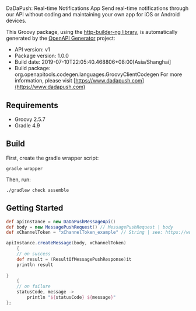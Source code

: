 # 

DaDaPush: Real-time Notifications App Send real-time notifications through our API without coding and maintaining your own app for iOS or Android devices.

This Groovy package, using the [http-builder-ng library](https://http-builder-ng.github.io/http-builder-ng/), is automatically generated by the [OpenAPI Generator](https://openapi-generator.tech) project:

- API version: v1
- Package version: 1.0.0
- Build date: 2019-07-10T22:05:40.468806+08:00[Asia/Shanghai]
- Build package: org.openapitools.codegen.languages.GroovyClientCodegen
For more information, please visit [https://www.dadapush.com](https://www.dadapush.com)

## Requirements

* Groovy 2.5.7
* Gradle 4.9

## Build

First, create the gradle wrapper script:

```
gradle wrapper
```

Then, run:

```
./gradlew check assemble
```

## Getting Started


```groovy
def apiInstance = new DaDaPushMessageApi()
def body = new MessagePushRequest() // MessagePushRequest | body
def xChannelToken = "xChannelToken_example" // String | see: https://www.dadapush.com/channel/list

apiInstance.createMessage(body, xChannelToken)
    {
    // on success
    def result = (ResultOfMessagePushResponse)it
    println result
    
}
    {
    // on failure
    statusCode, message ->
        println "${statusCode} ${message}"
};
```

